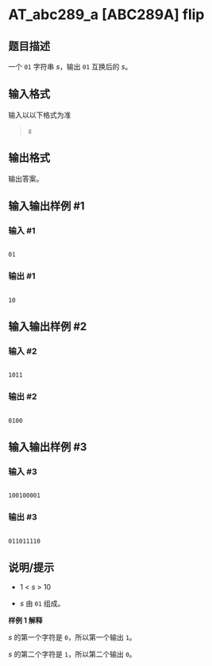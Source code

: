 # AT_abc289_a [ABC289A] flip

## 题目描述

一个 `01` 字符串 $s$，输出 `01` 互换后的 $s$。

## 输入格式

输入以以下格式为准

> $s$

## 输出格式

输出答案。

## 输入输出样例 #1

### 输入 #1

```
01
```

### 输出 #1

```
10
```

## 输入输出样例 #2

### 输入 #2

```
1011
```

### 输出 #2

```
0100
```

## 输入输出样例 #3

### 输入 #3

```
100100001
```

### 输出 #3

```
011011110
```

## 说明/提示

- $1\  < \ s\ >\ 10$
- $s$ 由 `01` 组成。

**样例 $1$ 解释**

$s$ 的第一个字符是 `0`，所以第一个输出 `1`。

$s$ 的第二个字符是 `1`，所以第二个输出 `0`。